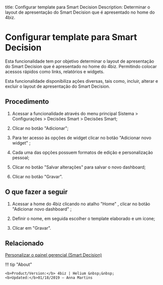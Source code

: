 title: Configurar template para Smart Decision
Description: Determinar o layout de apresentação do Smart Decision que é apresentado no home do 4biz.
# Configurar template para Smart Decision

Esta funcionalidade tem por objetivo determinar o layout de apresentação do
Smart Decision que é apresentado no home do 4biz. Permitindo colocar acessos
rápidos como links, relatórios e widgets.

Esta funcionalidade disponibiliza ações diversas, tais como, incluir, alterar e
excluir o layout de apresentação do Smart Decision.

Procedimento
----------------

1.  Acessar a funcionalidade através do menu principal Sistema \> Configurações
    \> Decisões Smart \> Decisões Smart;

2.  Clicar no botão "Adicionar";

3.  Para ter acesso às opções de widget clicar no botão "Adicionar novo widget" ;

4.  Cada uma das opções possuem formatos de edição e personalização pessoal;

5.  Clicar no botão "Salvar alterações" para salvar o novo dashboard;

6.  Clicar no botão "Gravar".

O que fazer a seguir
--------------------

1.  Acessar a home do 4biz clicando no atalho "Home" , clicar no botão "Adicionar novo dashboard" ;

2.  Definir o nome, em seguida escolher o template elaborado e um ícone;

3.  Clicar em "Gravar".


Relacionado
-------

[Personalizar o painel gerencial (Smart Decision)](/pt-br/4biz-helium/additional-features/reports/create/dashboard-customize-management-panel-smart-decision.html)

!!! tip "About"

    <b>Product/Version:</b> 4biz | Helium &nbsp;&nbsp;
    <b>Updated:</b>01/18/2019 – Anna Martins
